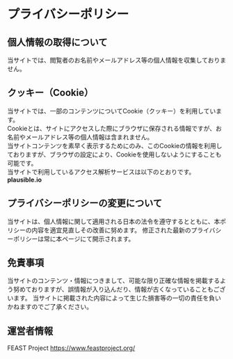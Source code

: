# プライバシーポリシー

## 個人情報の取得について
当サイトでは、閲覧者のお名前やメールアドレス等の個人情報を収集しておりません。

## クッキー（Cookie）
当サイトでは、一部のコンテンツについてCookie（クッキー）を利用しています。  
Cookieとは、サイトにアクセスした際にブラウザに保存される情報ですが、お名前やメールアドレス等の個人情報は含まれません。  
当サイトコンテンツを素早く表示するためにのみ、このCookieの情報を利用しておりますが、ブラウザの設定により、Cookieを使用しないようにすることも可能です。  
当サイトで利用しているアクセス解析サービスは以下のとおりです。  
**plausible.io**

## プライバシーポリシーの変更について
当サイトは、個人情報に関して適用される日本の法令を遵守するとともに、本ポリシーの内容を適宜見直しその改善に努めます。
修正された最新のプライバシーポリシーは常に本ページにて開示されます。

## 免責事項
当サイトのコンテンツ・情報につきまして、可能な限り正確な情報を掲載するよう努めておりますが、誤情報が入り込んだり、情報が古くなっていることもございます。
当サイトに掲載された内容によって生じた損害等の一切の責任を負いかねますのでご了承ください。

## 運営者情報
FEAST Project
https://www.feastproject.org/
